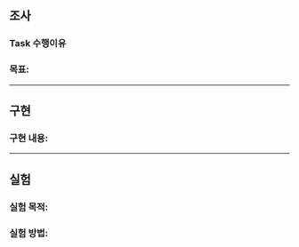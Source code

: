 <!-- 
- 조사, 구현, 실험 ) 제목
- 라벨에는 사람 이름만 설정
- 해당하는 부분만 남기고(조사일 경우 구현, 실험은 삭제) 작성할 것
-->

## 조사
### Task 수행이유
### 목표:
---
## 구현
### 구현 내용:
---
## 실험
### 실험 목적:
### 실험 방법: